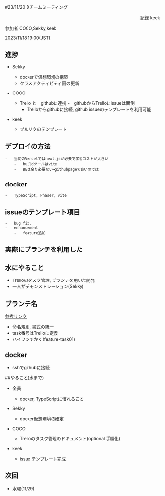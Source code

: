 #23/11/20 Dチームミーティング
<div style = 'text-align:right';>
    記録 keek
</div>

参加者 COCO,Sekky,keek

2023/11/18 19:00(JST)

## 進捗

- Sekky
    -   dockerで仮想環境の構築
    -   クラスアクティビティ図の更新
- COCO
    -   Trello と　githubに連携
        -　githubからTrelloにissueは面倒
        -   Trelloからgithubに接続, github issueのテンプレートを利用可能

- keek
    -   プルリクのテンプレート
    

##  デプロイの方法  
    -   当初のVercelではnext.jsが必要で学習コストが大きい
        -   buildツールはvite
        -   BEは余り必要ない→githubpageで良いのでは

##  docker
    -   TypeScript, Phaser, vite

## issueのテンプレート項目
    -   bug fix,  
    -   enhancement
        -   feature追加

## 実際にブランチを利用した

## 水にやること
-   Trelloのタスク管理, ブランチを用いた開発
-   一人がデモンストレーション(Sekky)

## ブランチ名
[参考リンク](https://takeda-no-nao.net/programming/git/git-branch-naming-convention/)
-   命名規則, 書式の統一
-   task番号はTrelloに定義
-   ハイフンでかく(feature-task01)

## docker 
- sshでgithubに接続

##やること(水まで)
-   全員
    -   docker, TypeScriptに慣れること

-   Sekky
    -   docker仮想環境の確定

-   COCO
    -   Trelloのタスク管理のドキュメント(optional 手順化)
-   keek
    -   issue テンプレート完成

## 次回
-   水曜(11/29)